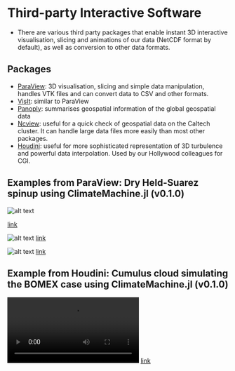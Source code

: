 # Third-party Interactive Software

- There are various third party packages that enable instant 3D interactive visualisation, slicing and animations of our data (NetCDF format by default), as well as conversion to other data formats. 

## Packages
  - [ParaView](https://www.paraview.org): 3D visualisation, slicing and simple data manipulation, handles VTK files and can convert data to CSV and other formats.
  - [VisIt](https://visitusers.org/index.php?title=Main_Page): similar to ParaView
  - [Panoply](https://www.giss.nasa.gov/tools/panoply/): summarises geospatial information of the global geospatial data
  - [Ncview](http://meteora.ucsd.edu/~pierce/ncview_home_page.html): useful for a quick check of geospatial data on the Caltech cluster. It can handle large data files more easily than most other packages.
  - [Houdini](https://www.sidefx.com/products/houdini/): useful for more sophisticated representation of 3D turbulence and powerful data interpolation. Used by our Hollywood colleagues for CGI.

## Examples from ParaView: Dry Held-Suarez spinup using ClimateMachine.jl (v0.1.0)

![alt text](https://lenkanovak.github.io/images/animated.gif "temperature cross-section with atmosphere thickness blown up")

[link](https://lenkanovak.github.io/images/animated.gif)

![alt text](https://lenkanovak.github.io/images/animated_smoke_3_b.gif "temperature and wind")
[link](https://lenkanovak.github.io/images/animated_smoke_3_b.gif)

![alt text](https://lenkanovak.github.io/images/hairy.gif "snapshot of zonal wind: clip and streamlines")
[link](https://lenkanovak.github.io/images/hairy.gif)

## Example from Houdini: Cumulus cloud simulating the BOMEX case using ClimateMachine.jl (v0.1.0)
![alt text](https://lenkanovak.github.io/images/houdini.mp4 "BOMEX simulation: data from Akshay Sridhar")
[link](https://lenkanovak.github.io/images/houdini.mp4)


